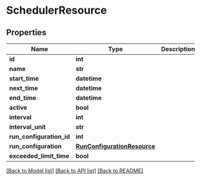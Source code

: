 # SchedulerResource

## Properties
Name | Type | Description | Notes
------------ | ------------- | ------------- | -------------
**id** | **int** |  | [optional] 
**name** | **str** |  | [optional] 
**start_time** | **datetime** |  | [optional] 
**next_time** | **datetime** |  | [optional] 
**end_time** | **datetime** |  | [optional] 
**active** | **bool** |  | [optional] 
**interval** | **int** |  | [optional] 
**interval_unit** | **str** |  | [optional] 
**run_configuration_id** | **int** |  | [optional] 
**run_configuration** | [**RunConfigurationResource**](RunConfigurationResource.md) |  | [optional] 
**exceeded_limit_time** | **bool** |  | [optional] 

[[Back to Model list]](../README.md#documentation-for-models) [[Back to API list]](../README.md#documentation-for-api-endpoints) [[Back to README]](../README.md)


